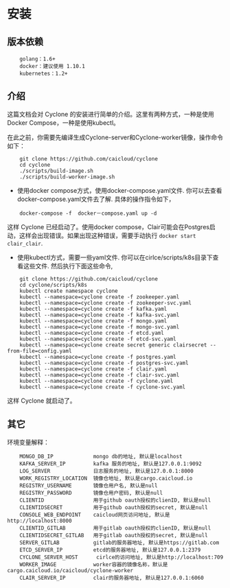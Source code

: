 # 安装

## 版本依赖

```
	golang：1.6+
  	docker：建议使用 1.10.1
  	kubernetes：1.2+
```

## 介绍

这篇文档会对 Cyclone 的安装进行简单的介绍。这里有两种方式，一种是使用Docker Compose，一种是使用kubectl。

在此之前，你需要先编译生成Cyclone-server和Cyclone-worker镜像，操作命令如下：
```
	git clone https://github.com/caicloud/cyclone
	cd cyclone
	./scripts/build-image.sh
	./scripts/build-worker-image.sh
```

- 使用docker compose方式，使用docker-compose.yaml文件. 你可以去查看docker-compose.yaml文件去了解. 具体的操作指令如下，
```
	docker-compose -f  docker－compose.yaml up -d
```
这样 Cyclone 已经启动了。使用docker compose，Clair可能会在Postgres启动，这样会出现错误。如果出现这种错误，需要手动执行
```docker start clair_clair```.

- 使用kubectl方式，需要一些yaml文件. 你可以在cirlce/scripts/k8s目录下查看这些文件. 然后执行下面这些命令,
```
	git clone https://github.com/caicloud/cyclone
	cd cyclone/scripts/k8s
    kubectl create namespace cyclone
    kubectl --namespace=cyclone create -f zookeeper.yaml
    kubectl --namespace=cyclone create -f zookeeper-svc.yaml
    kubectl --namespace=cyclone create -f kafka.yaml
    kubectl --namespace=cyclone create -f kafka-svc.yaml
    kubectl --namespace=cyclone create -f mongo.yaml
    kubectl --namespace=cyclone create -f mongo-svc.yaml
    kubectl --namespace=cyclone create -f etcd.yaml
    kubectl --namespace=cyclone create -f etcd-svc.yaml
    kubectl --namespace=cyclone create secret generic clairsecret --from-file=config.yaml
    kubectl --namespace=cyclone create -f postgres.yaml
    kubectl --namespace=cyclone create -f postgres-svc.yaml
    kubectl --namespace=cyclone create -f clair.yaml
    kubectl --namespace=cyclone create -f clair-svc.yaml
    kubectl --namespace=cyclone create -f cyclone.yaml
    kubectl --namespace=cyclone create -f cyclone-svc.yaml
```
这样 Cyclone 就启动了。

## 其它

环境变量解释：
```
	MONGO_DB_IP             mongo db的地址, 默认是localhost
	KAFKA_SERVER_IP         kafka 服务的地址, 默认是127.0.0.1:9092
	LOG_SERVER              日志服务的地址, 默认是127.0.0.1:8000
	WORK_REGISTRY_LOCATION  镜像仓地址, 默认是cargo.caicloud.io
	REGISTRY_USERNAME       镜像仓用户名, 默认是null
	REGISTRY_PASSWORD       镜像仓用户密码, 默认是null
	CLIENTID                用于github oauth授权的clienID, 默认是null
	CLIENTIDSECRET          用于github oauth授权的secret, 默认是null
	CONSOLE_WEB_ENDPOINT    caicloud网页访问地址, 默认是http://localhost:8000
	CLIENTID_GITLAB         用于gitlab oauth授权的clienID, 默认是null
	CLIENTIDSECRET_GITLAB   用于gitlab oauth授权的secret, 默认是null
	SERVER_GITLAB           gitlab的服务器地址, 默认是https://gitlab.com
	ETCD_SERVER_IP          etcd的服务器地址, 默认是127.0.0.1:2379
	CYCLONE_SERVER_HOST      cirlce的访问地址, 默认是http://localhost:709
	WORKER_IMAGE            worker容器的镜像名称，默认是cargo.caicloud.io/caicloud/cyclone-worker
	CLAIR_SERVER_IP         clair的服务器地址, 默认是127.0.0.1:6060
```
